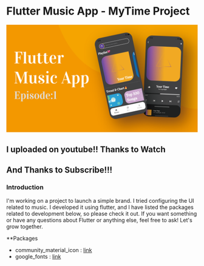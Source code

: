 # Flutter Music App - MyTime Project

![Introduction](/Introduce.png)

## I uploaded on youtube!! Thanks to Watch
## And Thanks to Subscribe!!!

### Introduction
I'm working on a project to launch a simple brand. I tried configuring the UI related to music. I developed it using flutter, and I have listed the packages related to development below, so please check it out. If you want something or have any questions about Flutter or anything else, feel free to ask! Let's grow together.

**Packages
- community_material_icon : [link](https://pub.dev/packages/community_material_icon)
- google_fonts : [link](https://pub.dev/packages/google_fonts)